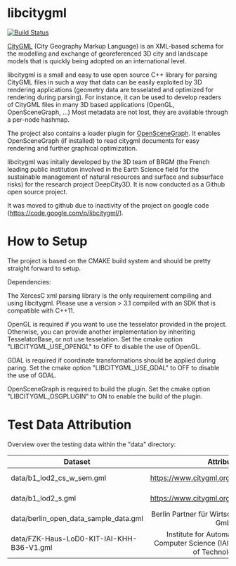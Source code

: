 libcitygml
==========
[![Build Status](https://travis-ci.org/jklimke/libcitygml.svg?branch=master)](https://travis-ci.org/jklimke/libcitygml)

[CityGML](http://www.citygml.org/) (City Geography Markup Language) is an XML-based schema for the modelling and exchange of georeferenced 3D city and landscape models that is quickly being adopted on an international level.

libcitygml is a small and easy to use open source C++ library for parsing CityGML files in such a way that data can be easily exploited by 3D rendering applications (geometry data are tesselated and optimized for rendering during parsing). For instance, it can be used to develop readers of CityGML files in many 3D based applications (OpenGL, OpenSceneGraph, ...) Most metadata are not lost, they are available through a per-node hashmap.

The project also contains a loader plugin for [OpenSceneGraph](http://www.openscenegraph.org/). It enables OpenSceneGraph (if installed) to read citygml documents for easy rendering and further graphical optimization.

libcitygml was initally developed by the 3D team of BRGM (the French leading public institution involved in the Earth Science field for the sustainable management of natural resources and surface and subsurface risks) for the research project DeepCity3D. It is now conducted as a Github open source project.

It was moved to github due to inactivity of the project on google code (https://code.google.com/p/libcitygml/).


How to Setup
============

The project is based on the CMAKE build system and should be pretty straight forward to setup.

Dependencies:

The XercesC xml parsing library is the only requirement compiling and using libcitygml. Please use a version > 3.1 compiled with an SDK that is compatible with C++11.

OpenGL is required if you want to use the tesselator provided in the project. Otherwise, you can provide another implementation by inheriting TesselatorBase, or not use tesselation. Set the cmake option "LIBCITYGML_USE_OPENGL" to OFF to disable the use of OpenGL.

GDAL is required if coordinate transformations should be applied during paring.
Set the cmake option "LIBCITYGML_USE_GDAL" to OFF to disable the use of GDAL.

OpenSceneGraph is required to build the plugin.
Set the cmake option "LIBCITYGML_OSGPLUGIN" to ON to enable the build of the plugin.

Test Data Attribution
=====================


Overview over the testing data within the "data" directory:

| Dataset                               | Attribution                                               | Source                                                                                                    |
| -------------------------             |:---------------------------------------------------------:|:---------------------------------------------------------------------------------------------------------:| 
| data/b1_lod2_cs_w_sem.gml             | https://www.citygml.org/samplefiles/building/             | [https://www.citygml.org](https://www.citygml.org/samplefiles/)                                           |
| data/b1_lod2_s.gml                    | https://www.citygml.org/samplefiles/building/             | [https://www.citygml.org](https://www.citygml.org/samplefiles/)                                           |
| data/berlin_open_data_sample_data.gml | Berlin Partner für Wirtschaft und Technologie GmbH        | [Berlin Partner Download Portal](http://www.businesslocationcenter.de/berlin3d-downloadportal/?lang=en)   |
| data/FZK-Haus-LoD0-KIT-IAI-KHH-B36-V1.gml | Institute for Automation and Applied Computer Science (IAI) / Karlsruhe Institute of Technology (KIT) | https://www.citygmlwiki.org/index.php?title=FZK_Haus |





